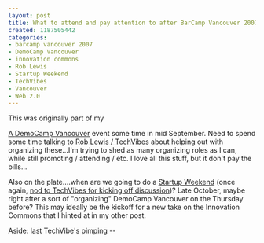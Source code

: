 ```yaml
--- 
layout: post
title: What to attend and pay attention to after BarCamp Vancouver 2007
created: 1187505442
categories: 
- barcamp vancouver 2007
- DemoCamp Vancouver
- innovation commons
- Rob Lewis
- Startup Weekend
- TechVibes
- Vancouver
- Web 2.0
---
```

<p>This was originally part of my <a href="http://bmannconsulting.com/blog/bmann/barcamp-vancouver-2007-wrap>BarCamp Vancouver 2007 wrap up post</a>, but that turned into a monster and this is really about what's next.</p>

<p>So, you're still flying high on the good vibes from BarCamp Vancouver, and you're trying to figure out "What next?". Some things to watch for...</p>

<p>A <a href="http://barcamp.org/DemoCampVancouver">DemoCamp Vancouver</a> event some time in mid September. Need to spend some time talking to <a href="http://techvibesblog.com">Rob Lewis / TechVibes</a> about helping out with organizing these...I'm trying to shed as many organizing roles as I can, while still promoting / attending / etc. I love all this stuff, but it don't pay the bills...</p>

<p>Also on the plate....when are we going to do a <a href="http://www.startupweekend.com/">Startup Weekend</a> (once again, <a href="http://techvibesblog.com/startup-weekend-in-vancouver/">nod to TechVibes for kicking off discussion</a>)? Late October, maybe right after a sort of "organizing" DemoCamp Vancouver on the Thursday before? This may ideally be the kickoff for a new take on the Innovation Commons that I hinted at in my other post.</p>
<!--break-->
<p>Aside: last TechVibe's pimping -- <A href="http://www.techcouver.com/>TechCouver</a>, a "map" of Vancouver Web 2.0 companies.</p>
